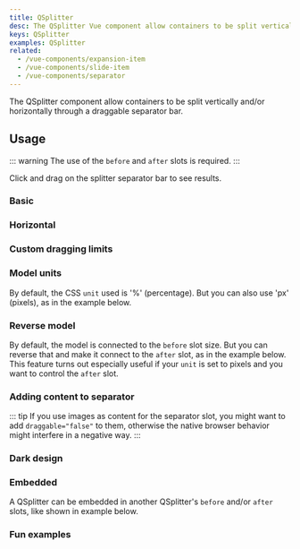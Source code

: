 ```yaml
---
title: QSplitter
desc: The QSplitter Vue component allow containers to be split vertically and/or horizontally through a draggable separator bar.
keys: QSplitter
examples: QSplitter
related:
  - /vue-components/expansion-item
  - /vue-components/slide-item
  - /vue-components/separator
---
```


The QSplitter component allow containers to be split vertically and/or horizontally through a draggable separator bar.


<doc-api file="QSplitter" />

## Usage

::: warning
The use of the `before` and `after` slots is required.
:::

Click and drag on the splitter separator bar to see results.

### Basic

<doc-example title="Basic" file="Basic" />

### Horizontal

<doc-example title="Horizontal" file="Horizontal" />

### Custom dragging limits

<doc-example title="Custom dragging limits (50-100)" file="Limits" />

### Model units

By default, the CSS `unit` used is '%' (percentage). But you can also use 'px' (pixels), as in the example below.

<doc-example title="Model in pixels" file="PixelModel" />

### Reverse model

By default, the model is connected to the `before` slot size. But you can reverse that and make it connect to the `after` slot, as in the example below. This feature turns out especially useful if your `unit` is set to pixels and you want to control the `after` slot.

<doc-example title="Reverse model" file="ReverseModel" />

### Adding content to separator

::: tip
If you use images as content for the separator slot, you might want to add `draggable="false"` to them, otherwise the native browser behavior might interfere in a negative way.
:::

<doc-example title="Adding to separator" file="SeparatorSlot" />

### Dark design

<doc-example title="On a dark background with customized separator" file="CustomizedSeparator" />

### Embedded

A QSplitter can be embedded in another QSplitter's `before` and/or `after` slots, like shown in example below.

<doc-example title="Embedded" file="Embedded" />

### Fun examples

<doc-example title="Image Fun" file="ImageFun" />

<doc-example title="Reactive Images" file="ReactiveImages" />
